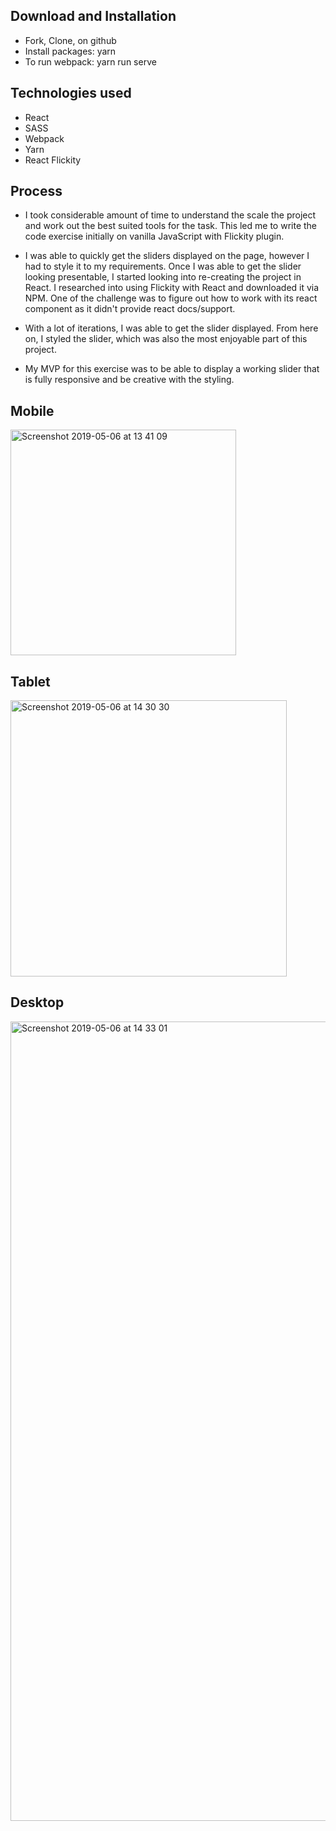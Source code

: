 ## Download and Installation

* Fork, Clone, on github
* Install packages: yarn
* To run webpack: yarn run serve

## Technologies used

* React
* SASS
* Webpack
* Yarn
* React Flickity

## Process

* I took considerable amount of time to understand the scale the project and work out the best suited tools for the task. This led me to write the code exercise initially on vanilla JavaScript with Flickity plugin.

* I was able to quickly get the sliders displayed on the page, however I had to style it to my requirements. Once I was able to get the slider looking presentable, I started looking into re-creating the project in React. I researched into using Flickity with React and downloaded it via NPM. One of the challenge was to figure out how to work with its react component as it didn't provide react docs/support.

* With a lot of iterations, I was able to get the slider displayed. From here on, I styled the slider, which was also the most enjoyable part of this project.

* My MVP for this exercise was to be able to display a working slider that is fully responsive and be creative with the styling.

## Mobile

<img width="361" alt="Screenshot 2019-05-06 at 13 41 09" src="https://user-images.githubusercontent.com/42609274/57225652-ea9f4f80-7004-11e9-9e4b-850ecf4ed721.png">

## Tablet

<img width="442" alt="Screenshot 2019-05-06 at 14 30 30" src="https://user-images.githubusercontent.com/42609274/57228424-b0857c00-700b-11e9-9d78-6dcd06425760.png">


## Desktop

<img width="1279" alt="Screenshot 2019-05-06 at 14 33 01" src="https://user-images.githubusercontent.com/42609274/57228524-e165b100-700b-11e9-8903-921a2ec22c0b.png">
